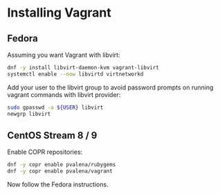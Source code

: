 # Installing Vagrant

## Fedora

Assuming you want Vagrant with libvirt:

```bash
dnf -y install libvirt-daemon-kvm vagrant-libvirt
systemctl enable --now libvirtd virtnetworkd
```

Add your user to the libvirt group to avoid password prompts on running vagrant commands with libvirt provider:

```bash
sudo gpasswd -a ${USER} libvirt
newgrp libvirt
```

## CentOS Stream 8 / 9

Enable COPR repositories:

```sh
dnf -y copr enable pvalena/rubygems
dnf -y copr enable pvalena/vagrant
```

Now follow the Fedora instructions.

